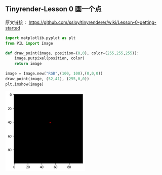 ## Tinyrender-Lesson 0 画一个点

原文链接： https://github.com/ssloy/tinyrenderer/wiki/Lesson-0-getting-started


```python
import matplotlib.pyplot as plt
from PIL import Image
```


```python
def draw_point(image, position=(0,0), color=(255,255,255)):
    image.putpixel(position, color)
    return image
```


```python
image = Image.new("RGB",(100, 100),(0,0,0))
draw_point(image, (52,41), (255,0,0))
plt.imshow(image)
```

![png](output_3_1.png)

